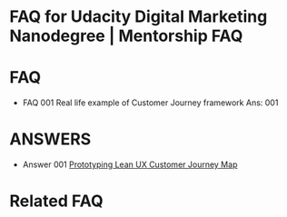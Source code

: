 # FAQ for Udacity Digital Marketing Nanodegree | Mentorship FAQ

# FAQ
- FAQ 001	Real life example of Customer Journey framework Ans: 001

# ANSWERS
- Answer 001 [Prototyping Lean UX Customer Journey Map](https://blog.marvelapp.com/proto-journey-lean-ux-customer-journey-map/)

# Related FAQ 


